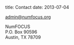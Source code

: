 title: Contact
date: 2013-07-04

admin@numfocus.org

NumFOCUS  
P.O. Box 90596  
Austin, TX 78709  

